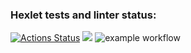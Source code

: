 ### Hexlet tests and linter status:
[![Actions Status](https://github.com/CryFromTheHeart/frontend-project-lvl1/workflows/hexlet-check/badge.svg)](https://github.com/CryFromTheHeart/frontend-project-lvl1/actions)
<a href="https://codeclimate.com/github/codeclimate/codeclimate/maintainability"><img src="https://api.codeclimate.com/v1/badges/a99a88d28ad37a79dbf6/maintainability" /></a>
![example workflow](https://github.com/github/docs/actions/workflows/makeLint.yml/badge.svg)

